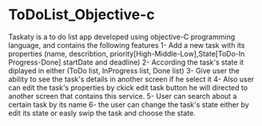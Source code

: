 # ToDoList_Objective-c
Taskaty is a to do list app developed using objective-C programming language, and contains the following features
1- Add a new task with its properties (name, describtion, priority[High-Middle-Low],State[ToDo-In Progress-Done] startDate and deadline)
2- According the task's state it diplayed in either (ToDo list, InProgress list, Done list)
3- Give user the ability to see the task's details in another screen if he select it
4- Also user can edit the task's properties by ckick edit task button he will directed to another screen that contains this service.
5- User can search about a certain task by its name
6- the user can change the task's state either by edit its state or easly swip the task and choose the state.
